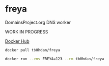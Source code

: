 # freya
DomainsProject.org DNS worker


WORK IN PROGRESS


[Docker Hub](https://hub.docker.com/r/tb0hdan/freya)

```bash
docker pull tb0hdan/freya
```

```bash
docker run --env FREYA=123 --rm tb0hdan/freya
```
